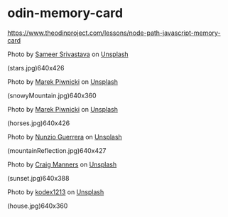 # odin-memory-card
https://www.theodinproject.com/lessons/node-path-javascript-memory-card

Photo by <a href="https://unsplash.com/@sameer_srivastava?utm_source=unsplash&utm_medium=referral&utm_content=creditCopyText">Sameer Srivastava</a> on <a href="https://unsplash.com/photos/M9kwG0fat3o?utm_source=unsplash&utm_medium=referral&utm_content=creditCopyText">Unsplash</a>

(stars.jpg)640x426

Photo by <a href="https://unsplash.com/@marekpiwnicki?utm_source=unsplash&utm_medium=referral&utm_content=creditCopyText">Marek Piwnicki</a> on <a href="https://unsplash.com/photos/YqelP6p-BSM?utm_source=unsplash&utm_medium=referral&utm_content=creditCopyText">Unsplash</a>

(snowyMountain.jpg)640x360

Photo by <a href="https://unsplash.com/@marekpiwnicki?utm_source=unsplash&utm_medium=referral&utm_content=creditCopyText">Marek Piwnicki</a> on <a href="https://unsplash.com/photos/YqelP6p-BSM?utm_source=unsplash&utm_medium=referral&utm_content=creditCopyText">Unsplash</a>

(horses.jpg)640x426

Photo by <a href="https://unsplash.com/@nunzg?utm_source=unsplash&utm_medium=referral&utm_content=creditCopyText">Nunzio Guerrera</a> on <a href="https://unsplash.com/photos/9HnW4qYFE0o?utm_source=unsplash&utm_medium=referral&utm_content=creditCopyText">Unsplash</a>
  
(mountainReflection.jpg)640x427

Photo by <a href="https://unsplash.com/@craigmanners_com?utm_source=unsplash&utm_medium=referral&utm_content=creditCopyText">Craig Manners</a> on <a href="https://unsplash.com/photos/sFu3lOuUfh8?utm_source=unsplash&utm_medium=referral&utm_content=creditCopyText">Unsplash</a>
  
(sunset.jpg)640x388

Photo by <a href="https://unsplash.com/@kodex1213?utm_source=unsplash&utm_medium=referral&utm_content=creditCopyText">kodex1213</a> on <a href="https://unsplash.com/photos/3z_qiIA4fkg?utm_source=unsplash&utm_medium=referral&utm_content=creditCopyText">Unsplash</a>

(house.jpg)640x360